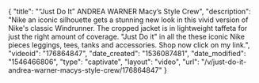 {
    "title": "“Just Do It” ANDREA WARNER Macy’s Style Crew",
    "description": "Nike an iconic silhouette gets a stunning new look in this vivid version of Nike's classic Windrunner. The cropped jacket is in lightweight taffeta for just the right amount of coverage. \"Just Do it\" in all the these iconic Nike pieces leggings, tees, tanks and accessories. Shop now click on my link.",
    "videoid": "176864847",
    "date_created": "1536087481",
    "date_modified": "1546466806",
    "type": "captivate",
    "layout": "video",
    "url": "\/v\/just-do-it-andrea-warner-macys-style-crew\/176864847"
}